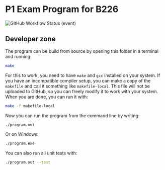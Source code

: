 # P1 Exam Program for B226
![GitHub Workflow Status (event)](https://img.shields.io/github/workflow/status/atjn/AAU-P1-B226/Compile)

## Developer zone

The program can be build from source by opening this folder in a terminal and running:
```sh
make
```

For this to work, you need to have `make` and `gcc` installed on your system. If you have an incompatible compiler setup, you can make a copy of the `makefile` and call it something like `makefile-local`. This file will not be uploaded to GitHub, so you can freely modify it to work with your system. When you are done, you can run it with:
```sh
make -f makefile-local
```

Now you can run the program from the command line by writing:
```sh
./program.out
```
Or on Windows:
```sh
./program.exe
```

You can also run all unit tests with:
```sh
./program.out --test
```
